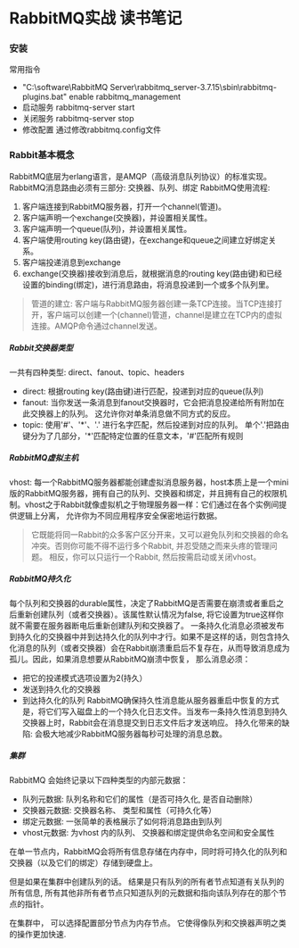 # RabbitMQ实战 读书笔记

### 安装

常用指令
- "C:\software\RabbitMQ Server\rabbitmq_server-3.7.15\sbin\rabbitmq-plugins.bat" enable rabbitmq_management
- 启动服务 rabbitmq-server start
- 关闭服务 rabbitmq-server stop
- 修改配置 通过修改rabbitmq.config文件

### Rabbit基本概念
RabbitMQ底层为erlang语言，是AMQP（高级消息队列协议）的标准实现。
RabbitMQ消息路由必须有三部分: 交换器、队列、绑定
RabbitMQ使用流程: 
  1. 客户端连接到RabbitMQ服务器，打开一个channel(管道)。
  2. 客户端声明一个exchange(交换器)，并设置相关属性。
  3. 客户端声明一个queue(队列)，并设置相关属性。
  4. 客户端使用routing key(路由键)，在exchange和queue之间建立好绑定关系。
  5. 客户端投递消息到exchange
  6. exchange(交换器)接收到消息后，就根据消息的routing key(路由键)和已经设置的binding(绑定)，进行消息路由，将消息投递到一个或多个队列里。

> 管道的建立: 客户端与RabbitMQ服务器创建一条TCP连接。当TCP连接打开，客户端可以创建一个(channel)管道，channel是建立在TCP内的虚拟连接。AMQP命令通过channel发送。

##### Rabbit交换器类型
一共有四种类型: direct、fanout、topic、headers
- direct: 根据routing key(路由键)进行匹配，投递到对应的queue(队列)
- fanout: 当你发送一条消息到fanout交换器时，它会把消息投递给所有附加在此交换器上的队列。 这允许你对单条消息做不同方式的反应。
- topic: 使用'#'、'\*'、'.' 进行名字匹配，然后投递到对应的队列。 
        单个'.'把路由键分为了几部分，'\*'匹配特定位置的任意文本，'#'匹配所有规则

##### RabbitMQ虚拟主机
vhost: 每一个RabbitMQ服务器都能创建虚拟消息服务器，host本质上是一个mini版的RabbitMQ服务器，拥有自己的队列、交换器和绑定，并且拥有自己的权限机制。vhost之于Rabbit就像虚拟机之于物理服务器一样：它们通过在各个实例间提供逻辑上分离， 允许你为不同应用程序安全保密地运行数据。
> 它既能将同一Rabbit的众多客户区分开来，又可以避免队列和交换器的命名冲突。否则你可能不得不运行多个Rabbit, 并忍受随之而来头疼的管理问题。 相反，你可以只运行一个Rabbit, 然后按需启动或关闭vhost。

##### RabbitMQ持久化
每个队列和交换器的durable属性，决定了RabbitMQ是否需要在崩溃或者重启之后重新创建队列（或者交换器）。该属性默认情况为false, 将它设置为true这样你就不需要在服务器断电后重新创建队列和交换器了。
一条持久化消息必须被发布到持久化的交换器中并到达持久化的队列中才行。如果不是这样的话，则包含持久化消息的队列（或者交换器）会在Rabbit崩溃重启后不复存在，从而导致消息成为孤儿。因此，如果消息想要从RabbitMQ崩溃中恢复， 那么消息必须：
- 把它的投递模式选项设置为2(持久）
- 发送到持久化的交换器
- 到达持久化的队列
RabbitMQ确保持久性消息能从服务器重启中恢复的方式是，将它们写入磁盘上的一个持久化日志文件。当发布一条持久性消息到持久交换器上时，Rabbit会在消息提交到日志文件后才发送响应。
持久化带来的缺陷: 会极大地减少RabbitMQ服务器每秒可处理的消息总数。

##### 集群
RabbitMQ 会始终记录以下四种类型的内部元数据：
- 队列元数据: 队列名称和它们的属性（是否可持久化, 是否自动删除）
- 交换器元数据: 交换器名称、 类型和属性（可持久化等）
- 绑定元数据: 一张简单的表格展示了如何将消息路由到队列
- vhost元数据: 为vhost 内的队列、 交换器和绑定提供命名空间和安全属性

在单一节点内，RabbitMQ会将所有信息存储在内存中，同时将可持久化的队列和交换器（以及它们的绑定）存储到硬盘上。

但是如果在集群中创建队列的话。 结果是只有队列的所有者节点知道有关队列的所有信息, 所有其他非所有者节点只知道队列的元数据和指向该队列存在的那个节点的指针。

在集群中， 可以选择配置部分节点为内存节点。 它使得像队列和交换器声明之类的操作更加快速.
















